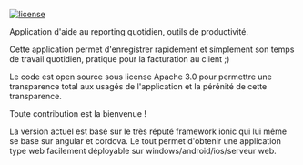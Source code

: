 [![license](https://img.shields.io/github/license/jboz/timbrage.svg)]()

Application d'aide au reporting quotidien, outils de productivité.

Cette application permet d'enregistrer rapidement et simplement son temps de travail quotidien, pratique pour la facturation au client ;)

Le code est open source sous license Apache 3.0 pour permettre une transparence total aux usagés de l'application et la pérénité de cette transparence.

Toute contribution est la bienvenue !

La version actuel est basé sur le très réputé framework ionic qui lui même se base sur angular et cordova. Le tout permet d'obtenir une application type web facilement déployable sur windows/android/ios/serveur web.


